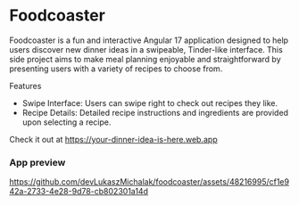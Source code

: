 # Foodcoaster

Foodcoaster is a fun and interactive Angular 17 application designed to help users discover new dinner ideas in a swipeable, Tinder-like interface. This side project aims to make meal planning enjoyable and straightforward by presenting users with a variety of recipes to choose from.

Features
- Swipe Interface: Users can swipe right to check out recipes they like.
- Recipe Details: Detailed recipe instructions and ingredients are provided upon selecting a recipe.

Check it out at https://your-dinner-idea-is-here.web.app

### App preview

https://github.com/devLukaszMichalak/foodcoaster/assets/48216995/cf1e942a-2733-4e28-9d78-cb802301a14d

